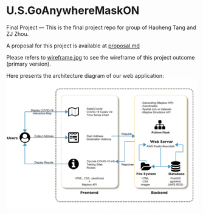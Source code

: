 # U.S.GoAnywhereMaskON

Final Project — This is the final project repo for group of Haoheng Tang and ZJ Zhou.

A proposal for this project is available at [proposal.md](https://github.com/MUSA-509/final-project-haoheng-zj/blob/main/proposal.md)

Please refers to [wireframe.jpg](https://github.com/MUSA-509/final-project-haoheng-zj/blob/main/wireframe.jpg) to see the wireframe of this project outcome (primary version).

Here presents the architecture diagram of our web application:
![arch.diagram](https://github.com/MUSA-509/final-project-haoheng-zj/blob/main/intro/architecture_diagram.png)
